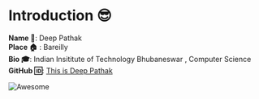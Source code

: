 # Introduction :sunglasses:
**Name :name_badge:**:  Deep Pathak  
**Place :house:** : Bareilly  
**Bio :mortar_board:**: Indian Insititute of Technology Bhubaneswar , Computer Science  
**GitHub :id:**: [This is Deep Pathak](https://github.com/pathak-deep15)  

![Awesome](https://awesome.re/badge.svg)
